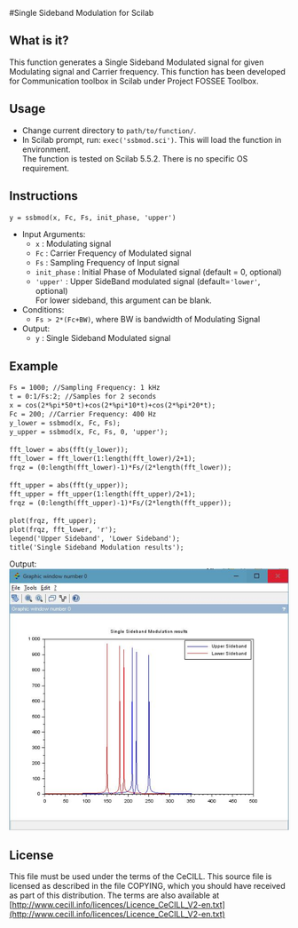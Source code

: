 #Single Sideband Modulation for Scilab

What is it?
-----------
This function generates a Single Sideband Modulated signal for given Modulating signal and Carrier frequency. This function has been developed for Communication toolbox in Scilab under Project FOSSEE Toolbox.

Usage
-----
- Change current directory to `path/to/function/`.
- In Scilab prompt, run: `exec('ssbmod.sci')`. This will load the function in environment.<br>
The function is tested on Scilab 5.5.2. There is no specific OS requirement.

Instructions
------------
`y = ssbmod(x, Fc, Fs, init_phase, 'upper')`
  - Input Arguments:
    * `x`           :   Modulating signal
    * `Fc`          :   Carrier Frequency of Modulated signal
    * `Fs`          :   Sampling Frequency of Input signal
    * `init_phase`  :   Initial Phase of Modulated signal (default = 0, optional)
    * `'upper'`     :   Upper SideBand modulated signal   (default=`'lower'`, optional)<br>
                      For lower sideband, this argument can be blank.
  - Conditions:
    * `Fs > 2*(Fc+BW)`, where BW is bandwidth of Modulating Signal
  - Output:
    * `y`           :   Single Sideband Modulated signal
    
Example
-------
```
Fs = 1000; //Sampling Frequency: 1 kHz
t = 0:1/Fs:2; //Samples for 2 seconds
x = cos(2*%pi*50*t)+cos(2*%pi*10*t)+cos(2*%pi*20*t);
Fc = 200; //Carrier Frequency: 400 Hz
y_lower = ssbmod(x, Fc, Fs);
y_upper = ssbmod(x, Fc, Fs, 0, 'upper');

fft_lower = abs(fft(y_lower));
fft_lower = fft_lower(1:length(fft_lower)/2+1);
frqz = (0:length(fft_lower)-1)*Fs/(2*length(fft_lower));

fft_upper = abs(fft(y_upper));
fft_upper = fft_upper(1:length(fft_upper)/2+1);
frqz = (0:length(fft_upper)-1)*Fs/(2*length(fft_upper));

plot(frqz, fft_upper);
plot(frqz, fft_lower, 'r');
legend('Upper Sideband', 'Lower Sideband');
title('Single Sideband Modulation results');
```

Output:
![Example Result](https://raw.githubusercontent.com/kartikp1995/Comm.Toolbox.Scilab/master/ssbmod/example.jpg)

License
-------
This file must be used under the terms of the CeCILL.
This source file is licensed as described in the file COPYING, which
you should have received as part of this distribution.  The terms
are also available at    
[http://www.cecill.info/licences/Licence_CeCILL_V2-en.txt](http://www.cecill.info/licences/Licence_CeCILL_V2-en.txt)

